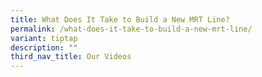 ```yaml
---
title: What Does It Take to Build a New MRT Line?
permalink: /what-does-it-take-to-build-a-new-mrt-line/
variant: tiptap
description: ""
third_nav_title: Our Videos
---
```

